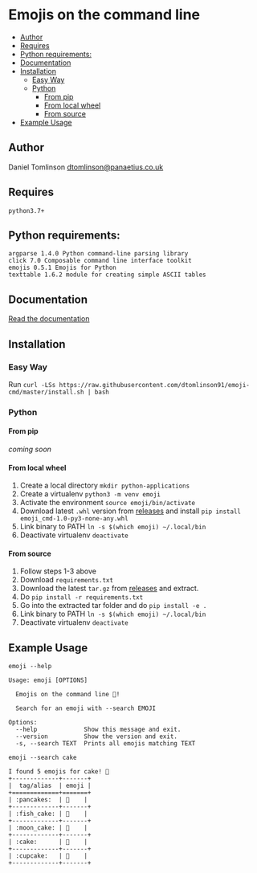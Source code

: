 # Emojis on the command line

<!-- MarkdownTOC -->

- [Author](#author)
- [Requires](#requires)
- [Python requirements:](#python-requirements)
- [Documentation](#documentation)
- [Installation](#installation)
    * [Easy Way](#easy-way)
    * [Python](#python)
        + [From pip](#from-pip)
        + [From local wheel](#from-local-wheel)
        + [From source](#from-source)
- [Example Usage](#example-usage)

<!-- /MarkdownTOC -->


## Author

Daniel Tomlinson <dtomlinson@panaetius.co.uk>

## Requires

`python3.7+`

## Python requirements:

```
argparse 1.4.0 Python command-line parsing library
click 7.0 Composable command line interface toolkit
emojis 0.5.1 Emojis for Python
texttable 1.6.2 module for creating simple ASCII tables
```

## Documentation

[Read the documentation](https://dtomlinson91.github.io/emoji-cmd/)

## Installation

### Easy Way

Run `curl -LSs https://raw.githubusercontent.com/dtomlinson91/emoji-cmd/master/install.sh | bash`

### Python

#### From pip

_coming soon_

#### From local wheel

1. Create a local directory `mkdir python-applications`
1. Create a virtualenv `python3 -m venv emoji`
1. Activate the environment `source emoji/bin/activate`
1. Download latest `.whl` version from [releases](https://github.com/dtomlinson91/emoji-cmd/releases) and install `pip install emoji_cmd-1.0-py3-none-any.whl`
1. Link binary to PATH `ln -s $(which emoji) ~/.local/bin`
1. Deactivate virtualenv `deactivate`

#### From source

1. Follow steps 1-3 above
1. Download `requirements.txt`
1. Download the latest `tar.gz` from [releases](https://github.com/dtomlinson91/emoji-cmd/releases) and extract.
1. Do `pip install -r requirements.txt`
1. Go into the extracted tar folder and do `pip install -e .`
1. Link binary to PATH `ln -s $(which emoji) ~/.local/bin`
1. Deactivate virtualenv `deactivate`

## Example Usage

`emoji --help`

```
Usage: emoji [OPTIONS]

  Emojis on the command line 🥳!

  Search for an emoji with --search EMOJI

Options:
  --help             Show this message and exit.
  --version          Show the version and exit.
  -s, --search TEXT  Prints all emojis matching TEXT
```

`emoji --search cake`

```
I found 5 emojis for cake! 🥳
+-------------+-------+
|  tag/alias  | emoji |
+=============+=======+
| :pancakes:  | 🥞    |
+-------------+-------+
| :fish_cake: | 🍥    |
+-------------+-------+
| :moon_cake: | 🥮    |
+-------------+-------+
| :cake:      | 🍰    |
+-------------+-------+
| :cupcake:   | 🧁    |
+-------------+-------+
```
